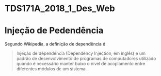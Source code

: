 # TDS171A_2018_1_Des_Web

<h1>Injeção de Pedendência</h1>

Segundo Wikipedia, a definição de dependência é 
<blockquote>
  <p>
    Injeção de dependência (Dependency Injection, em inglês) é um padrão de desenvolvimento de programas de 
	computadores utilizado quando é necessário manter baixo o nível de acoplamento entre diferentes módulos de um sistema. 
  </p>
  
</blockquote>
